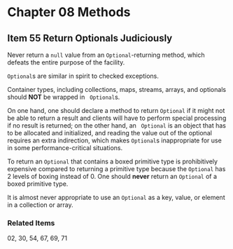 # Chapter 08 Methods

## Item 55 Return Optionals Judiciously

Never return a <code>null</code> value from an <code>Optional</code>-returning method, which defeats the entire purpose
of the facility.

<code>Optional</code>s are similar in spirit to checked exceptions.

Container types, including collections, maps, streams, arrays, and optionals should <b>NOT</b> be wrapped in <code>
Optional</code>s.

On one hand, one should declare a method to return <code>Optional<T></code> if it might not be able to return a result
and clients will have to perform special processing if no result is returned; on the other hand, an <code>
Optional</code> is an object that has to be allocated and initialized, and reading the value out of the optional
requires an extra indirection, which makes <code>Optional</code>s inappropriate for use in some performance-critical
situations.

To return an <code>Optional</code> that contains a boxed primitive type is prohibitively expensive compared to returning
a primitive type because the <code>Optional</code> has 2 levels of boxing instead of 0. One should <b>never</b> return
an <code>Optional</code> of a boxed primitive type.

It is almost never appropriate to use an <code>Optional</code> as a key, value, or element in a collection or array.

### Related Items

02, 30, 54, 67, 69, 71